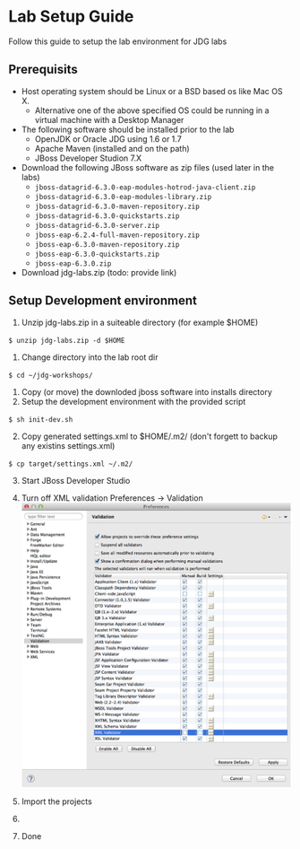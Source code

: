 # Lab Setup Guide

Follow this guide to setup the lab environment for JDG labs

## Prerequisits

* Host operating system should be Linux or a BSD based os like Mac OS X.
  * Alternative one of the above specified OS could be running in a virtual machine with a Desktop Manager
* The following software should be installed prior to the lab
  * OpenJDK or Oracle JDG using 1.6 or 1.7
  * Apache Maven (installed and on the path)
  * JBoss Developer Studion 7.X
* Download the following JBoss software as zip files (used later in the labs)
  * `jboss-datagrid-6.3.0-eap-modules-hotrod-java-client.zip`
  * `jboss-datagrid-6.3.0-eap-modules-library.zip`
  * `jboss-datagrid-6.3.0-maven-repository.zip`
  * `jboss-datagrid-6.3.0-quickstarts.zip`
  * `jboss-datagrid-6.3.0-server.zip`
  * `jboss-eap-6.2.4-full-maven-repository.zip`
  * `jboss-eap-6.3.0-maven-repository.zip`
  * `jboss-eap-6.3.0-quickstarts.zip`
  * `jboss-eap-6.3.0.zip`
* Download jdg-labs.zip (todo: provide link)

## Setup Development environment
1. Unzip jdg-labs.zip in a suiteable directory (for example $HOME)

  `$ unzip jdg-labs.zip -d $HOME`


1. Change directory into the lab root dir

  `$ cd ~/jdg-workshops/`

1. Copy (or move) the downloded jboss software into installs directory
1. Setup the development environment with the provided script

  `$ sh init-dev.sh`
  
2. Copy generated settings.xml to $HOME/.m2/ (don't forgett to backup any existins settings.xml)

  `$ cp target/settings.xml ~/.m2/`
  
3. Start JBoss Developer Studio
3. Turn off XML validation
  Preferences -> Validation 
  ![Turn off XML validation](images/lab-guide-image-1.png)

4. Import the projects
4. 
 


4. Done
